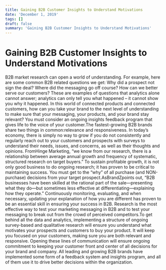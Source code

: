 ```yaml
---
title: Gaining B2B Customer Insights to Understand Motivations
date: 'December 1, 2019'
tags: []
draft: false
summary: 'Gaining B2B Customer Insights to Understand Motivations'
---
```


# Gaining B2B Customer Insights to Understand Motivations

B2B market research can open a world of understanding. For example, here are some common B2B related questions we get: Why did a prospect not sign the deal? Where did the messaging go off course? How can we better serve our customers? These are examples of questions that analytics alone cannot answer; analytics can only tell you what happened – it cannot show you why it happened. In this world of connected products and connected customers, how can you take your brand to the next level of understanding to make sure that your messaging, your products, and your brand stay relevant? You must consider an ongoing insights feedback program that gives life to the voice of your customer.The fastest-growing B2B brands share two things in common:relevance and responsiveness. In today’s economy, there is simply no way to grow if you do not consistently and regularly reach out to your customers and prospects with surveys to understand their needs, issues, and concerns, as well as their thoughts and opinions. FromHinge Marketing, “we know from our research, there is a relationship between average annual growth and frequency of systematic, structured research on target buyers.” To sustain profitable growth, it is not only good business to do ongoing research; it has proven to be critical to maintaining success. You must get to the “why” of all purchase (and NON-purchase) decisions from your target prospect.AsBrandZpoints out, “B2B businesses have been skilled at the rational part of the sale—presenting what they do—but sometimes less effective at differentiating—explaining how they operate.” Continuously monitoring, evaluating, and when necessary, updating your explanation of how you are different has proven to be an essential skill in ensuring your success in B2B. Research is the most effective way to test your marketing messaging in B2B and to test your messaging to break out from the crowd of perceived competitors.To get behind all the data and analytics, implementing a structure of ongoing survey-based and qualitative research will ensure you understand what motivates your prospects and customers to buy your product. It will keep you focused on your customers, making sure you are both relevant and responsive. Opening these lines of communication will ensure ongoing commitment to keeping your customer front and center of all decisions for your brand and company. All leading and growing B2B brands have implemented some form of a feedback system and insights program, and all of them use it to drive better decisions within the organization.
